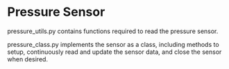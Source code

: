 # Pressure Sensor

pressure_utils.py contains functions required to read the pressure sensor.

pressure_class.py implements the sensor as a class, including methods to setup, continuously read and 
update the sensor data, and close the sensor when desired.
